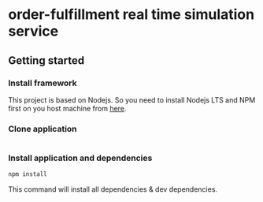 # order-fulfillment real time simulation service

## Getting started

### Install framework
This project is based on Nodejs. So you need to install Nodejs LTS and NPM first on you host machine from [here](https://nodejs.org/en/download/).


### Clone application
```sh

```
### Install application and dependencies

```sh
npm install
```
This command will install all dependencies & dev dependencies.
